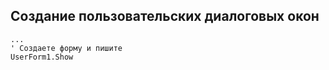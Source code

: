 Создание пользовательских диалоговых окон
---

```VB.net
...
' Создаете форму и пишите
UserForm1.Show
```
